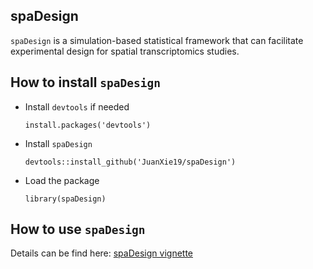 ## spaDesign

 `spaDesign` is a simulation-based statistical framework that can facilitate experimental design for spatial transcriptomics studies.
 
 ## How to install `spaDesign`
 - Install `devtools` if needed
   ```
   install.packages('devtools')
   ```
 - Install `spaDesign`
   ```
   devtools::install_github('JuanXie19/spaDesign')
   ```
 - Load the package
   ```
   library(spaDesign)
   ```

## How to use `spaDesign`

Details can be find here: [spaDesign vignette](https://htmlpreview.github.io/?https://github.com/JuanXie19/JuanXie19.github.io/blob/main/spaDesign_vignette.html)


 
